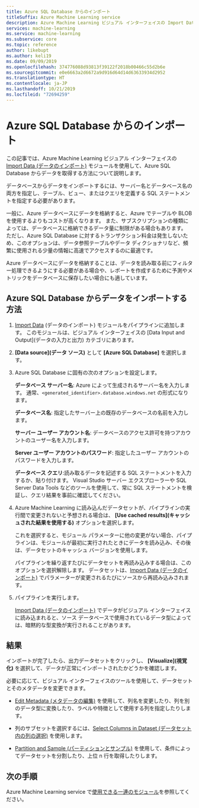 ```yaml
---
title: Azure SQL Database からのインポート
titleSuffix: Azure Machine Learning service
description: Azure Machine Learning ビジュアル インターフェイスの Import Data (データのインポート) モジュールを使用して、Azure SQL Database からデータを取得する方法について説明します。
services: machine-learning
ms.service: machine-learning
ms.subservice: core
ms.topic: reference
author: likebupt
ms.author: keli19
ms.date: 09/09/2019
ms.openlocfilehash: 374776088d93813f39122f2018b00466c55d2b6e
ms.sourcegitcommit: e0e6663a2d6672a9d916d64d14d63633934d2952
ms.translationtype: HT
ms.contentlocale: ja-JP
ms.lasthandoff: 10/21/2019
ms.locfileid: "72694259"
---
```

# <a name="import-from-azure-sql-database"></a>Azure SQL Database からのインポート

この記事では、Azure Machine Learning ビジュアル インターフェイスの [Import Data (データのインポート)](import-data.md) モジュールを使用して、Azure SQL Database からデータを取得する方法について説明します。  

データベースからデータをインポートするには、サーバー名とデータベース名の両方を指定し、テーブル、ビュー、またはクエリを定義する SQL ステートメントを指定する必要があります。  

一般に、Azure データベースにデータを格納すると、Azure でテーブルや BLOB を使用するよりもコストが高くなります。 また、サブスクリプションの種類によっては、データベースに格納できるデータ量に制限がある場合もあります。 ただし、Azure SQL Database に対するトランザクション料金は発生しないため、このオプションは、データ参照テーブルやデータ ディクショナリなど、頻繁に使用される少量の情報に高速でアクセスするのに最適です。

Azure データベースにデータを格納することは、データを読み取る前にフィルター処理できるようにする必要がある場合や、レポートを作成するために予測やメトリックをデータベースに保存したい場合にも適しています。

## <a name="how-to-import-data-from-azure-sql-database"></a>Azure SQL Database からデータをインポートする方法

1. [Import Data](import-data.md) (データのインポート) モジュールをパイプラインに追加します。 このモジュールは、ビジュアル インターフェイスの [Data Input and Output]\(データの入力と出力\) カテゴリにあります。

1. **[Data source]\(データ ソース\)** として **[Azure SQL Database]** を選択します。

1. Azure SQL Database に固有の次のオプションを設定します。

    **データベース サーバー名**: Azure によって生成されるサーバー名を入力します。 通常、`<generated_identifier>.database.windows.net` の形式になります。

    **データベース名**: 指定したサーバー上の既存のデータベースの名前を入力します。

    **サーバー ユーザー アカウント名**: データベースのアクセス許可を持つアカウントのユーザー名を入力します。

    **Server ユーザー アカウントのパスワード**: 指定したユーザー アカウントのパスワードを入力します。

    **データベース クエリ**:読み取るデータを記述する SQL ステートメントを入力するか、貼り付けます。 Visual Studio サーバー エクスプローラーや SQL Server Data Tools などのツールを使用して、常に SQL ステートメントを検証し、クエリ結果を事前に確認してください。

1. Azure Machine Learning に読み込んだデータセットが、パイプラインの実行間で変更されないと予想される場合は、 **[Use cached results]\(キャッシュされた結果を使用する\)** オプションを選択します。

    これを選択すると、モジュール パラメーターに他の変更がない場合、パイプラインは、モジュールが最初に実行されたときにデータを読み込み、その後は、データセットのキャッシュ バージョンを使用します。

    パイプラインを繰り返すたびにデータセットを再読み込みする場合は、このオプションを選択解除します。 データセットは、[Import Data (データのインポート)](import-data.md) でパラメーターが変更されるたびにソースから再読み込みされます。

1. パイプラインを実行します。

    [Import Data (データのインポート)](import-data.md) でデータがビジュアル インターフェイスに読み込まれると、ソース データベースで使用されているデータ型によっては、暗黙的な型変換が実行されることがあります。

## <a name="results"></a>結果

インポートが完了したら、出力データセットをクリックし、 **[Visualize]\(視覚化\)** を選択して、データが正常にインポートされたかどうかを確認します。

必要に応じて、ビジュアル インターフェイスのツールを使用して、データセットとそのメタデータを変更できます。

- [Edit Metadata (メタデータの編集)](edit-metadata.md) を使用して、列名を変更したり、列を別のデータ型に変換したり、ラベルや特徴として使用する列を指定したりします。

- 列のサブセットを選択するには、[Select Columns in Dataset (データセット内の列の選択)](select-columns-in-dataset.md) を使用します。

- [Partition and Sample (パーティションとサンプル)](partition-and-sample.md) を使用して、条件によってデータセットを分割したり、上位 n 行を取得したりします。

## <a name="next-steps"></a>次の手順

Azure Machine Learning service で[使用できる一連のモジュール](module-reference.md)を参照してください。 
